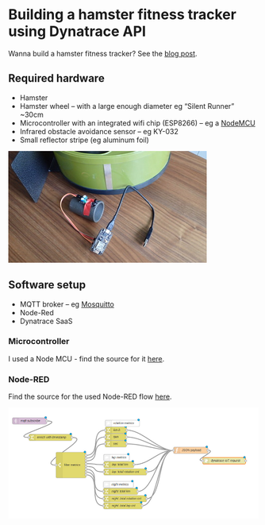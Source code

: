 # Building a hamster fitness tracker using Dynatrace API

Wanna build a hamster fitness tracker? See the [blog post](https://www.dynatrace.com/blog/building-a-hamster-fitness-tracker-using-dynatrace-api/).


## Required hardware
* Hamster
* Hamster wheel – with a large enough diameter eg “Silent Runner” ~30cm
* Microcontroller with an integrated wifi chip (ESP8266) – eg a [NodeMCU](http://nodemcu.com/index_en.html)
* Infrared obstacle avoidance sensor – eg KY-032
* Small reflector stripe (eg aluminum foil)

![hardware](img/hardware_small.jpg)

## Software setup
* MQTT broker – eg [Mosquitto](https://mosquitto.org/)
* Node-Red
* Dynatrace SaaS

### Microcontroller
I used a Node MCU - find the source for it [here](node_mcu/hamster_wheel.ino).


### Node-RED

Find the source for the used Node-RED flow [here](node-red/node-red-flow.json).

![node-red flow](img/node-red.jpg)



